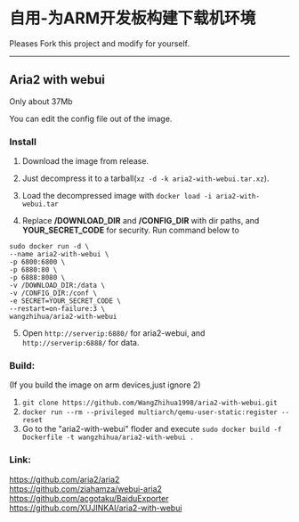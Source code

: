 # 自用-为ARM开发板构建下载机环境

Pleases Fork this project and modify for yourself.

---

Aria2 with webui
---
Only about 37Mb

You can edit the config file out of the image.  


### Install
1. Download the image from release.

2. Just decompress it to a tarball(`xz -d -k aria2-with-webui.tar.xz`).

3. Load the decompressed image with `docker load -i aria2-with-webui.tar`

4. Replace **/DOWNLOAD_DIR** and **/CONFIG_DIR** with dir paths, and **YOUR_SECRET_CODE** for security. Run command below to  
```
sudo docker run -d \
--name aria2-with-webui \
-p 6800:6800 \
-p 6880:80 \
-p 6888:8080 \
-v /DOWNLOAD_DIR:/data \
-v /CONFIG_DIR:/conf \
-e SECRET=YOUR_SECRET_CODE \
--restart=on-failure:3 \ 
wangzhihua/aria2-with-webui
```
  
5. Open `http://serverip:6880/` for aria2-webui, and `http://serverip:6888/` for data.  

### Build:  
(If you build the image on arm devices,just ignore 2)
1. `git clone https://github.com/WangZhihua1998/aria2-with-webui.git`
2. `docker run --rm --privileged multiarch/qemu-user-static:register --reset`
3. Go to the "aria2-with-webui" floder and execute `sudo docker build -f Dockerfile -t wangzhihua/aria2-with-webui .`  

### Link:  
https://github.com/aria2/aria2  
https://github.com/ziahamza/webui-aria2  
https://github.com/acgotaku/BaiduExporter 
https://github.com/XUJINKAI/aria2-with-webui
